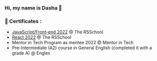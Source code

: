 ### Hi, my name is Dasha 👋

### 📜 Certificates :
- [JavaScript/Front-end 2022](https://app.rs.school/certificate/elnqanye) @ The RSSchool
- [React 2022](https://app.rs.school/certificate/jylm07ct) @ The RSSchool
- Mentor in Tech Program as mentee 2022 @ Mentor in Tech
- Pre-Intermediate (A2) course in General English (completed it with a grade A) @ Englex


<!--
**Sammily/Sammily** is a ✨ _special_ ✨ repository because its `README.md` (this file) appears on your GitHub profile.

Here are some ideas to get you started:

- 🔭 I’m currently working on ...
- 🌱 I’m currently learning ...
- 👯 I’m looking to collaborate on ...
- 🤔 I’m looking for help with ...
- 💬 Ask me about ...
- 📫 How to reach me: ...
- 😄 Pronouns: ...
- ⚡ Fun fact: ...
-->
